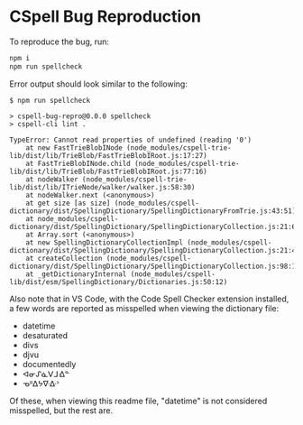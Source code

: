# CSpell Bug Reproduction

To reproduce the bug, run:

```bash
npm i
npm run spellcheck
```

Error output should look similar to the following:

```
$ npm run spellcheck

> cspell-bug-repro@0.0.0 spellcheck
> cspell-cli lint .

TypeError: Cannot read properties of undefined (reading '0')
    at new FastTrieBlobINode (node_modules/cspell-trie-lib/dist/lib/TrieBlob/FastTrieBlobIRoot.js:17:27)
    at FastTrieBlobINode.child (node_modules/cspell-trie-lib/dist/lib/TrieBlob/FastTrieBlobIRoot.js:77:16)
    at nodeWalker (node_modules/cspell-trie-lib/dist/lib/ITrieNode/walker/walker.js:58:30)
    at nodeWalker.next (<anonymous>)
    at get size [as size] (node_modules/cspell-dictionary/dist/SpellingDictionary/SpellingDictionaryFromTrie.js:43:51)      
    at node_modules/cspell-dictionary/dist/SpellingDictionary/SpellingDictionaryCollection.js:21:64
    at Array.sort (<anonymous>)
    at new SpellingDictionaryCollectionImpl (node_modules/cspell-dictionary/dist/SpellingDictionary/SpellingDictionaryCollection.js:21:47)
    at createCollection (node_modules/cspell-dictionary/dist/SpellingDictionary/SpellingDictionaryCollection.js:98:12)      
    at _getDictionaryInternal (node_modules/cspell-lib/dist/esm/SpellingDictionary/Dictionaries.js:50:12)
```

Also note that in VS Code, with the Code Spell Checker extension installed, a few words are reported as misspelled when viewing the dictionary file:

- datetime
- desaturated
- divs
- djvu
- documentedly
- ᐊᓂᔑᓈᐯᒧᐎᓐ
- ᓀᐦᐃᔭᐍᐏᐣ

Of these, when viewing this readme file, "datetime" is not considered misspelled, but the rest are.
